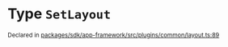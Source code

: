 # Type `SetLayout`
<sub>Declared in [packages/sdk/app-framework/src/plugins/common/layout.ts:89](https://github.com/dxos/dxos/blob/5fb37fcfa/packages/sdk/app-framework/src/plugins/common/layout.ts#L89)</sub>







